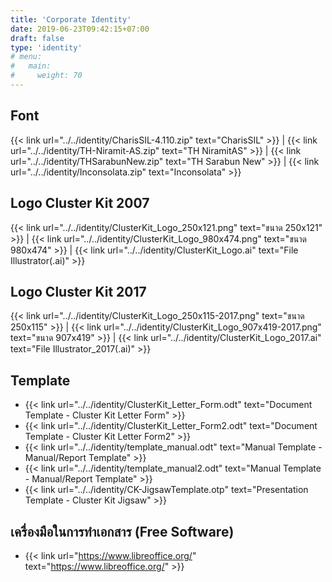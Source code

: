 ```yaml
---
title: 'Corporate Identity'
date: 2019-06-23T09:42:15+07:00
draft: false
type: 'identity'
# menu:
#   main:
#     weight: 70
---
```


## Font
{{< link url="../../identity/CharisSIL-4.110.zip" text="CharisSIL" >}} | {{< link url="../../identity/TH-Niramit-AS.zip" text="TH NiramitAS" >}} | {{< link url="../../identity/THSarabunNew.zip" text="TH Sarabun New" >}} | {{< link url="../../identity/Inconsolata.zip" text="Inconsolata" >}}

## Logo Cluster Kit 2007
{{< link url="../../identity/ClusterKit_Logo_250x121.png" text="ขนาด 250x121" >}} | {{< link url="../../identity/ClusterKit_Logo_980x474.png" text="ขนาด 980x474" >}} | {{< link url="../../identity/ClusterKit_Logo.ai" text="File Illustrator(.ai)" >}}

## Logo Cluster Kit 2017
{{< link url="../../identity/ClusterKit_Logo_250x115-2017.png" text="ขนาด 250x115" >}} | {{< link url="../../identity/ClusterKit_Logo_907x419-2017.png" text="ขนาด 907x419" >}} | {{< link url="../../identity/ClusterKit_Logo_2017.ai" text="File Illustrator_2017(.ai)" >}}


## Template
* {{< link url="../../identity/ClusterKit_Letter_Form.odt" text="Document Template - Cluster Kit Letter Form" >}}
* {{< link url="../../identity/ClusterKit_Letter_Form2.odt" text="Document Template - Cluster Kit Letter Form2" >}} 
* {{< link url="../../identity/template_manual.odt" text="Manual Template - Manual/Report Template" >}} 
* {{< link url="../../identity/template_manual2.odt" text="Manual Template - Manual/Report Template" >}} 
* {{< link url="../../identity/CK-JigsawTemplate.otp" text="Presentation Template - Cluster Kit Jigsaw" >}} 

## เครื่องมือในการทำเอกสาร (Free Software)
* {{< link url="https://www.libreoffice.org/" text="https://www.libreoffice.org/" >}} 
